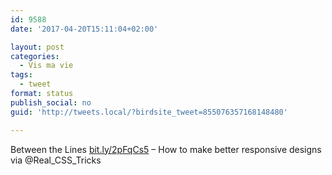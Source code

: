 ```yaml
---
id: 9588
date: '2017-04-20T15:11:04+02:00'

layout: post
categories:
  - Vis ma vie
tags:
  - tweet
format: status
publish_social: no
guid: 'http://tweets.local/?birdsite_tweet=855076357168148480'

---
```


Between the Lines [bit.ly/2pFqCs5](http://bit.ly/2pFqCs5) – How to make better responsive designs via @Real\_CSS\_Tricks
